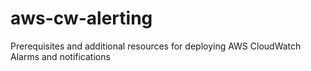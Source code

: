 # aws-cw-alerting
Prerequisites and additional resources for deploying AWS CloudWatch Alarms and notifications
